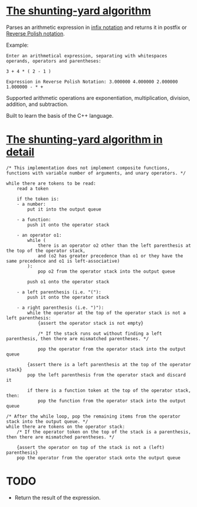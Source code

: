 # [The shunting-yard algorithm](https://en.wikipedia.org/wiki/Shunting-yard_algorithm)
Parses an arithmetic expression in [infix notation](https://en.wikipedia.org/wiki/Infix_notation) and returns it in postfix or [Reverse Polish notation](https://en.wikipedia.org/wiki/Reverse_Polish_notation).

Example:
```
Enter an arithmetical expression, separating with whitespaces operands, operators and parentheses:

3 + 4 * ( 2 - 1 )

Expression in Reverse Polish Notation: 3.000000 4.000000 2.000000 1.000000 - * +
```

Supported arithmetic operations are exponentiation, multiplication, division, addition, and subtraction.

Built to learn the basis of the C++ language.

# [The shunting-yard algorithm in detail](https://en.wikipedia.org/wiki/Shunting-yard_algorithm#The_algorithm_in_detail)
```
/* This implementation does not implement composite functions, functions with variable number of arguments, and unary operators. */

while there are tokens to be read:
    read a token

    if the token is:
    - a number:
        put it into the output queue

    - a function:
        push it onto the operator stack

    - an operator o1:
        while (
            there is an operator o2 other than the left parenthesis at the top of the operator stack,
            and (o2 has greater precedence than o1 or they have the same precedence and o1 is left-associative)
        ):
            pop o2 from the operator stack into the output queue

        push o1 onto the operator stack

    - a left parenthesis (i.e. "("):
        push it onto the operator stack

    - a right parenthesis (i.e. ")"):
        while the operator at the top of the operator stack is not a left parenthesis:
            {assert the operator stack is not empty}

            /* If the stack runs out without finding a left parenthesis, then there are mismatched parentheses. */

            pop the operator from the operator stack into the output queue
        
        {assert there is a left parenthesis at the top of the operator stack}
        pop the left parenthesis from the operator stack and discard it
        
        if there is a function token at the top of the operator stack, then:
            pop the function from the operator stack into the output queue
            
/* After the while loop, pop the remaining items from the operator stack into the output queue. */
while there are tokens on the operator stack:
    /* If the operator token on the top of the stack is a parenthesis, then there are mismatched parentheses. */

    {assert the operator on top of the stack is not a (left) parenthesis}
    pop the operator from the operator stack onto the output queue
```

# TODO
- Return the result of the expression.
